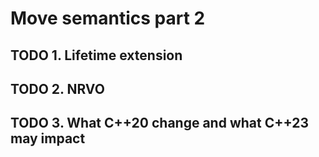 # Move semantics part 2  

## TODO 1. Lifetime extension  

## TODO 2. NRVO  

## TODO 3. What C++20 change and what C++23 may impact  